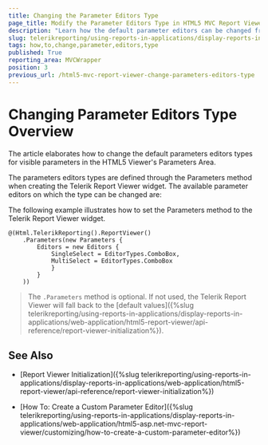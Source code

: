 ```yaml
---
title: Changing the Parameter Editors Type
page_title: Modify the Parameter Editors Type in HTML5 MVC Report Viewer
description: "Learn how the default parameter editors can be changed from the initialization code of the HTML5 MVC Report Viewer in Telerik Reporting."
slug: telerikreporting/using-reports-in-applications/display-reports-in-applications/web-application/html5-asp.net-mvc-report-viewer/customizing/how-to-change-parameter-editors-type
tags: how,to,change,parameter,editors,type
published: True
reporting_area: MVCWrapper
position: 3
previous_url: /html5-mvc-report-viewer-change-parameters-editors-type
---
```


# Changing Parameter Editors Type Overview

The article elaborates how to change the default parameters editors types for visible parameters in the HTML5 Viewer's Parameters Area.

The parameters editors types are defined through the Parameters method when creating the Telerik Report Viewer widget. The available parameter editors on which the type can be changed are:

The following example illustrates how to set the Parameters method to the Telerik Report Viewer widget.

```CSHTML
@(Html.TelerikReporting().ReportViewer()
    .Parameters(new Parameters {
        Editors = new Editors {
            SingleSelect = EditorTypes.ComboBox,
            MultiSelect = EditorTypes.ComboBox
            }
        }
    ))
```

> The `.Parameters` method is optional. If not used, the Telerik Report Viewer will fall back to the [default values]({%slug telerikreporting/using-reports-in-applications/display-reports-in-applications/web-application/html5-report-viewer/api-reference/report-viewer-initialization%}).

## See Also

- [Report Viewer Initialization]({%slug telerikreporting/using-reports-in-applications/display-reports-in-applications/web-application/html5-report-viewer/api-reference/report-viewer-initialization%})

- [How To: Create a Custom Parameter Editor]({%slug telerikreporting/using-reports-in-applications/display-reports-in-applications/web-application/html5-asp.net-mvc-report-viewer/customizing/how-to-create-a-custom-parameter-editor%})
